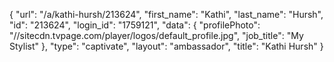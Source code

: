 {
    "url": "\/a\/kathi-hursh\/213624",
    "first_name": "Kathi",
    "last_name": "Hursh",
    "id": "213624",
    "login_id": "1759121",
    "data": {
        "profilePhoto": "\/\/sitecdn.tvpage.com\/player\/logos\/default_profile.jpg",
        "job_title": "My Stylist"
    },
    "type": "captivate",
    "layout": "ambassador",
    "title": "Kathi Hursh"
}